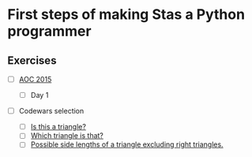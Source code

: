# First steps of making Stas a Python programmer

## Exercises

- [ ] [AOC 2015](exercises/aoc_2015.md)

  - [ ] Day 1

- [ ] Codewars selection
  - [ ] [Is this a triangle?](https://www.codewars.com/kata/56606694ec01347ce800001b)
  - [ ] [Which triangle is that?](https://www.codewars.com/kata/564d398e2ecf66cec00000a9)
  - [ ] [Possible side lengths of a triangle excluding right triangles.](https://www.codewars.com/kata/5e81303e7bf0410025e01031)
